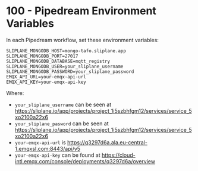# 100 - Pipedream Environment Variables

In each Pipedream workflow, set these environment variables:

```
SLIPLANE_MONGODB_HOST=mongo-tafo.sliplane.app
SLIPLANE_MONGODB_PORT=27017
SLIPLANE_MONGODB_DATABASE=mqtt_registry
SLIPLANE_MONGODB_USER=your_sliplane_username
SLIPLANE_MONGODB_PASSWORD=your_sliplane_password
EMQX_API_URL=your-emqx-api-url
EMQX_API_KEY=your-emqx-api-key
```

Where:

- ```your_sliplane_username``` can be seen at https://sliplane.io/app/projects/project_1i5szbhfgm12/services/service_5xo2100a22x6
- ```your_sliplane_pasword``` can be seen at https://sliplane.io/app/projects/project_1i5szbhfgm12/services/service_5xo2100a22x6
- ```your-emqx-api-url``` is https://q3297d6a.ala.eu-central-1.emqxsl.com:8443/api/v5
- ```your-emqx-api-key``` can be found at https://cloud-intl.emqx.com/console/deployments/q3297d6a/overview
